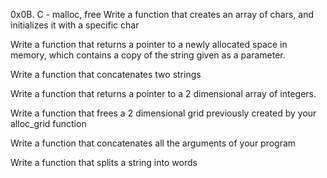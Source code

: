0x0B. C - malloc, free
Write a function that creates an array of chars, and initializes it with a specific char

Write a function that returns a pointer to a newly allocated space in memory, which contains a copy of the string given as a parameter.

Write a function that concatenates two strings

Write a function that returns a pointer to a 2 dimensional array of integers.

Write a function that frees a 2 dimensional grid previously created by your alloc_grid function

Write a function that concatenates all the arguments of your program

Write a function that splits a string into words

